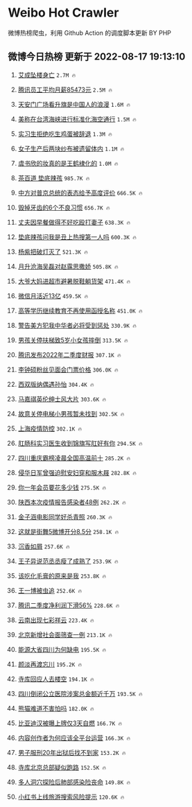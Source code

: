 # Weibo Hot Crawler 



微博热榜爬虫，利用 Github Action 的调度脚本更新 BY PHP 


## 微博今日热榜 更新于 2022-08-17 19:13:10 
1. [艾成坠楼身亡](https://s.weibo.com/weibo?q=%23%E8%89%BE%E6%88%90%E5%9D%A0%E6%A5%BC%E8%BA%AB%E4%BA%A1%23&Refer=top) `2.7M 🔥` 

1. [腾讯员工平均月薪85473元](https://s.weibo.com/weibo?q=%23%E8%85%BE%E8%AE%AF%E5%91%98%E5%B7%A5%E5%B9%B3%E5%9D%87%E6%9C%88%E8%96%AA85473%E5%85%83%23&Refer=top) `2.5M 🔥` 

1. [天安门广场看升旗是中国人的浪漫](https://s.weibo.com/weibo?q=%23%E5%A4%A9%E5%AE%89%E9%97%A8%E5%B9%BF%E5%9C%BA%E7%9C%8B%E5%8D%87%E6%97%97%E6%98%AF%E4%B8%AD%E5%9B%BD%E4%BA%BA%E7%9A%84%E6%B5%AA%E6%BC%AB%23&Refer=top) `1.6M 🔥` 

1. [美称在台湾海峡进行标准化海空通行](https://s.weibo.com/weibo?q=%23%E7%BE%8E%E7%A7%B0%E5%9C%A8%E5%8F%B0%E6%B9%BE%E6%B5%B7%E5%B3%A1%E8%BF%9B%E8%A1%8C%E6%A0%87%E5%87%86%E5%8C%96%E6%B5%B7%E7%A9%BA%E9%80%9A%E8%A1%8C%23&Refer=top) `1.5M 🔥` 

1. [实习生拒绝吃生鸡蛋被辞退](https://s.weibo.com/weibo?q=%23%E5%AE%9E%E4%B9%A0%E7%94%9F%E6%8B%92%E7%BB%9D%E5%90%83%E7%94%9F%E9%B8%A1%E8%9B%8B%E8%A2%AB%E8%BE%9E%E9%80%80%23&Refer=top) `1.3M 🔥` 

1. [女子生产后两块纱布被遗留体内](https://s.weibo.com/weibo?q=%23%E5%A5%B3%E5%AD%90%E7%94%9F%E4%BA%A7%E5%90%8E%E4%B8%A4%E5%9D%97%E7%BA%B1%E5%B8%83%E8%A2%AB%E9%81%97%E7%95%99%E4%BD%93%E5%86%85%23&Refer=top) `1.1M 🔥` 

1. [虞书欣的妆真的是王鹤棣化的](https://s.weibo.com/weibo?q=%23%E8%99%9E%E4%B9%A6%E6%AC%A3%E7%9A%84%E5%A6%86%E7%9C%9F%E7%9A%84%E6%98%AF%E7%8E%8B%E9%B9%A4%E6%A3%A3%E5%8C%96%E7%9A%84%23&Refer=top) `1.0M 🔥` 

1. [茶百道 垫底辣孩](https://s.weibo.com/weibo?q=%E8%8C%B6%E7%99%BE%E9%81%93%20%E5%9E%AB%E5%BA%95%E8%BE%A3%E5%AD%A9&Refer=top) `985.7K 🔥` 

1. [中方对普京总统的表态给予高度评价](https://s.weibo.com/weibo?q=%23%E4%B8%AD%E6%96%B9%E5%AF%B9%E6%99%AE%E4%BA%AC%E6%80%BB%E7%BB%9F%E7%9A%84%E8%A1%A8%E6%80%81%E7%BB%99%E4%BA%88%E9%AB%98%E5%BA%A6%E8%AF%84%E4%BB%B7%23&Refer=top) `666.5K 🔥` 

1. [毁掉牙齿的6个不良习惯](https://s.weibo.com/weibo?q=%23%E6%AF%81%E6%8E%89%E7%89%99%E9%BD%BF%E7%9A%846%E4%B8%AA%E4%B8%8D%E8%89%AF%E4%B9%A0%E6%83%AF%23&Refer=top) `656.7K 🔥` 

1. [丈夫因早餐做得不好吃殴打妻子](https://s.weibo.com/weibo?q=%23%E4%B8%88%E5%A4%AB%E5%9B%A0%E6%97%A9%E9%A4%90%E5%81%9A%E5%BE%97%E4%B8%8D%E5%A5%BD%E5%90%83%E6%AE%B4%E6%89%93%E5%A6%BB%E5%AD%90%23&Refer=top) `638.3K 🔥` 

1. [垫底辣孩问我是丑上热搜第一人吗](https://s.weibo.com/weibo?q=%23%E5%9E%AB%E5%BA%95%E8%BE%A3%E5%AD%A9%E9%97%AE%E6%88%91%E6%98%AF%E4%B8%91%E4%B8%8A%E7%83%AD%E6%90%9C%E7%AC%AC%E4%B8%80%E4%BA%BA%E5%90%97%23&Refer=top) `600.3K 🔥` 

1. [杨紫把破灯灭了](https://s.weibo.com/weibo?q=%23%E6%9D%A8%E7%B4%AB%E6%8A%8A%E7%A0%B4%E7%81%AF%E7%81%AD%E4%BA%86%23&Refer=top) `521.3K 🔥` 

1. [月升沧海吴磊对赵露思撒娇](https://s.weibo.com/weibo?q=%23%E6%9C%88%E5%8D%87%E6%B2%A7%E6%B5%B7%E5%90%B4%E7%A3%8A%E5%AF%B9%E8%B5%B5%E9%9C%B2%E6%80%9D%E6%92%92%E5%A8%87%23&Refer=top) `505.8K 🔥` 

1. [大爷大妈进超市避暑脱鞋躺货架](https://s.weibo.com/weibo?q=%23%E5%A4%A7%E7%88%B7%E5%A4%A7%E5%A6%88%E8%BF%9B%E8%B6%85%E5%B8%82%E9%81%BF%E6%9A%91%E8%84%B1%E9%9E%8B%E8%BA%BA%E8%B4%A7%E6%9E%B6%23&Refer=top) `471.4K 🔥` 

1. [微信月活近13亿](https://s.weibo.com/weibo?q=%23%E5%BE%AE%E4%BF%A1%E6%9C%88%E6%B4%BB%E8%BF%9113%E4%BA%BF%23&Refer=top) `459.5K 🔥` 

1. [高等学历继续教育不再使用函授名称](https://s.weibo.com/weibo?q=%23%E9%AB%98%E7%AD%89%E5%AD%A6%E5%8E%86%E7%BB%A7%E7%BB%AD%E6%95%99%E8%82%B2%E4%B8%8D%E5%86%8D%E4%BD%BF%E7%94%A8%E5%87%BD%E6%8E%88%E5%90%8D%E7%A7%B0%23&Refer=top) `451.0K 🔥` 

1. [警告美方犯我中华者必将受到惩处](https://s.weibo.com/weibo?q=%23%E8%AD%A6%E5%91%8A%E7%BE%8E%E6%96%B9%E7%8A%AF%E6%88%91%E4%B8%AD%E5%8D%8E%E8%80%85%E5%BF%85%E5%B0%86%E5%8F%97%E5%88%B0%E6%83%A9%E5%A4%84%23&Refer=top) `330.9K 🔥` 

1. [男孩关停扶梯致5岁小女孩摔倒](https://s.weibo.com/weibo?q=%23%E7%94%B7%E5%AD%A9%E5%85%B3%E5%81%9C%E6%89%B6%E6%A2%AF%E8%87%B45%E5%B2%81%E5%B0%8F%E5%A5%B3%E5%AD%A9%E6%91%94%E5%80%92%23&Refer=top) `313.5K 🔥` 

1. [腾讯发布2022年二季度财报](https://s.weibo.com/weibo?q=%23%E8%85%BE%E8%AE%AF%E5%8F%91%E5%B8%832022%E5%B9%B4%E4%BA%8C%E5%AD%A3%E5%BA%A6%E8%B4%A2%E6%8A%A5%23&Refer=top) `307.1K 🔥` 

1. [李钟硕粉丝见面会门票价格](https://s.weibo.com/weibo?q=%23%E6%9D%8E%E9%92%9F%E7%A1%95%E7%B2%89%E4%B8%9D%E8%A7%81%E9%9D%A2%E4%BC%9A%E9%97%A8%E7%A5%A8%E4%BB%B7%E6%A0%BC%23&Refer=top) `306.0K 🔥` 

1. [西双版纳偶遇孙怡](https://s.weibo.com/weibo?q=%23%E8%A5%BF%E5%8F%8C%E7%89%88%E7%BA%B3%E5%81%B6%E9%81%87%E5%AD%99%E6%80%A1%23&Refer=top) `304.4K 🔥` 

1. [马嘉祺英伦绅士风大片](https://s.weibo.com/weibo?q=%23%E9%A9%AC%E5%98%89%E7%A5%BA%E8%8B%B1%E4%BC%A6%E7%BB%85%E5%A3%AB%E9%A3%8E%E5%A4%A7%E7%89%87%23&Refer=top) `303.6K 🔥` 

1. [故意关停电梯小男孩暂未找到](https://s.weibo.com/weibo?q=%23%E6%95%85%E6%84%8F%E5%85%B3%E5%81%9C%E7%94%B5%E6%A2%AF%E5%B0%8F%E7%94%B7%E5%AD%A9%E6%9A%82%E6%9C%AA%E6%89%BE%E5%88%B0%23&Refer=top) `302.5K 🔥` 

1. [上海疫情防控](https://s.weibo.com/weibo?q=%E4%B8%8A%E6%B5%B7%E7%96%AB%E6%83%85%E9%98%B2%E6%8E%A7&Refer=top) `302.1K 🔥` 

1. [肛肠科实习医生收到锦旗写肛好有你](https://s.weibo.com/weibo?q=%23%E8%82%9B%E8%82%A0%E7%A7%91%E5%AE%9E%E4%B9%A0%E5%8C%BB%E7%94%9F%E6%94%B6%E5%88%B0%E9%94%A6%E6%97%97%E5%86%99%E8%82%9B%E5%A5%BD%E6%9C%89%E4%BD%A0%23&Refer=top) `294.5K 🔥` 

1. [四川重庆霸榜凌晨全国高温前十](https://s.weibo.com/weibo?q=%23%E5%9B%9B%E5%B7%9D%E9%87%8D%E5%BA%86%E9%9C%B8%E6%A6%9C%E5%87%8C%E6%99%A8%E5%85%A8%E5%9B%BD%E9%AB%98%E6%B8%A9%E5%89%8D%E5%8D%81%23&Refer=top) `285.2K 🔥` 

1. [侵华日军曾强迫慰安妇穿和服木屐](https://s.weibo.com/weibo?q=%23%E4%BE%B5%E5%8D%8E%E6%97%A5%E5%86%9B%E6%9B%BE%E5%BC%BA%E8%BF%AB%E6%85%B0%E5%AE%89%E5%A6%87%E7%A9%BF%E5%92%8C%E6%9C%8D%E6%9C%A8%E5%B1%90%23&Refer=top) `282.8K 🔥` 

1. [你一年会员要花多少钱](https://s.weibo.com/weibo?q=%23%E4%BD%A0%E4%B8%80%E5%B9%B4%E4%BC%9A%E5%91%98%E8%A6%81%E8%8A%B1%E5%A4%9A%E5%B0%91%E9%92%B1%23&Refer=top) `275.5K 🔥` 

1. [陕西本次疫情报告感染者48例](https://s.weibo.com/weibo?q=%23%E9%99%95%E8%A5%BF%E6%9C%AC%E6%AC%A1%E7%96%AB%E6%83%85%E6%8A%A5%E5%91%8A%E6%84%9F%E6%9F%93%E8%80%8548%E4%BE%8B%23&Refer=top) `262.2K 🔥` 

1. [金子涵电影同学好杀青照](https://s.weibo.com/weibo?q=%23%E9%87%91%E5%AD%90%E6%B6%B5%E7%94%B5%E5%BD%B1%E5%90%8C%E5%AD%A6%E5%A5%BD%E6%9D%80%E9%9D%92%E7%85%A7%23&Refer=top) `260.3K 🔥` 

1. [这就是街舞5微博开分8.5分](https://s.weibo.com/weibo?q=%23%E8%BF%99%E5%B0%B1%E6%98%AF%E8%A1%97%E8%88%9E5%E5%BE%AE%E5%8D%9A%E5%BC%80%E5%88%868.5%E5%88%86%23&Refer=top) `258.1K 🔥` 

1. [沉香如屑](https://s.weibo.com/weibo?q=%23%E6%B2%89%E9%A6%99%E5%A6%82%E5%B1%91%23&Refer=top) `257.6K 🔥` 

1. [王子异说范丞丞瘦了成熟了](https://s.weibo.com/weibo?q=%23%E7%8E%8B%E5%AD%90%E5%BC%82%E8%AF%B4%E8%8C%83%E4%B8%9E%E4%B8%9E%E7%98%A6%E4%BA%86%E6%88%90%E7%86%9F%E4%BA%86%23&Refer=top) `253.9K 🔥` 

1. [该吃化毛膏的原来是我](https://s.weibo.com/weibo?q=%23%E8%AF%A5%E5%90%83%E5%8C%96%E6%AF%9B%E8%86%8F%E7%9A%84%E5%8E%9F%E6%9D%A5%E6%98%AF%E6%88%91%23&Refer=top) `253.8K 🔥` 

1. [王一博被虫追](https://s.weibo.com/weibo?q=%23%E7%8E%8B%E4%B8%80%E5%8D%9A%E8%A2%AB%E8%99%AB%E8%BF%BD%23&Refer=top) `252.6K 🔥` 

1. [腾讯二季度净利润下滑56%](https://s.weibo.com/weibo?q=%23%E8%85%BE%E8%AE%AF%E4%BA%8C%E5%AD%A3%E5%BA%A6%E5%87%80%E5%88%A9%E6%B6%A6%E4%B8%8B%E6%BB%9156%25%23&Refer=top) `228.6K 🔥` 

1. [云南出现七彩祥云](https://s.weibo.com/weibo?q=%E4%BA%91%E5%8D%97%E5%87%BA%E7%8E%B0%E4%B8%83%E5%BD%A9%E7%A5%A5%E4%BA%91&Refer=top) `223.4K 🔥` 

1. [北京新增社会面筛查一例](https://s.weibo.com/weibo?q=%23%E5%8C%97%E4%BA%AC%E6%96%B0%E5%A2%9E%E7%A4%BE%E4%BC%9A%E9%9D%A2%E7%AD%9B%E6%9F%A5%E4%B8%80%E4%BE%8B%23&Refer=top) `213.1K 🔥` 

1. [能源大省四川为何缺电](https://s.weibo.com/weibo?q=%23%E8%83%BD%E6%BA%90%E5%A4%A7%E7%9C%81%E5%9B%9B%E5%B7%9D%E4%B8%BA%E4%BD%95%E7%BC%BA%E7%94%B5%23&Refer=top) `195.5K 🔥` 

1. [颜淡再渡忘川](https://s.weibo.com/weibo?q=%23%E9%A2%9C%E6%B7%A1%E5%86%8D%E6%B8%A1%E5%BF%98%E5%B7%9D%23&Refer=top) `195.2K 🔥` 

1. [寺库回应人去楼空](https://s.weibo.com/weibo?q=%23%E5%AF%BA%E5%BA%93%E5%9B%9E%E5%BA%94%E4%BA%BA%E5%8E%BB%E6%A5%BC%E7%A9%BA%23&Refer=top) `194.1K 🔥` 

1. [四川倒闭公立医院涉案总金额近千万](https://s.weibo.com/weibo?q=%23%E5%9B%9B%E5%B7%9D%E5%80%92%E9%97%AD%E5%85%AC%E7%AB%8B%E5%8C%BB%E9%99%A2%E6%B6%89%E6%A1%88%E6%80%BB%E9%87%91%E9%A2%9D%E8%BF%91%E5%8D%83%E4%B8%87%23&Refer=top) `193.5K 🔥` 

1. [熊猫难道不害怕吗](https://s.weibo.com/weibo?q=%23%E7%86%8A%E7%8C%AB%E9%9A%BE%E9%81%93%E4%B8%8D%E5%AE%B3%E6%80%95%E5%90%97%23&Refer=top) `182.0K 🔥` 

1. [比亚迪汉被曝上牌仅3天自燃](https://s.weibo.com/weibo?q=%23%E6%AF%94%E4%BA%9A%E8%BF%AA%E6%B1%89%E8%A2%AB%E6%9B%9D%E4%B8%8A%E7%89%8C%E4%BB%853%E5%A4%A9%E8%87%AA%E7%87%83%23&Refer=top) `166.7K 🔥` 

1. [内容创作者为何应该全平台运营](https://s.weibo.com/weibo?q=%23%E5%86%85%E5%AE%B9%E5%88%9B%E4%BD%9C%E8%80%85%E4%B8%BA%E4%BD%95%E5%BA%94%E8%AF%A5%E5%85%A8%E5%B9%B3%E5%8F%B0%E8%BF%90%E8%90%A5%23&Refer=top) `166.3K 🔥` 

1. [男子服刑20年出狱后找不到家](https://s.weibo.com/weibo?q=%23%E7%94%B7%E5%AD%90%E6%9C%8D%E5%88%9120%E5%B9%B4%E5%87%BA%E7%8B%B1%E5%90%8E%E6%89%BE%E4%B8%8D%E5%88%B0%E5%AE%B6%23&Refer=top) `153.2K 🔥` 

1. [寺库北京总部疑似跑路](https://s.weibo.com/weibo?q=%23%E5%AF%BA%E5%BA%93%E5%8C%97%E4%BA%AC%E6%80%BB%E9%83%A8%E7%96%91%E4%BC%BC%E8%B7%91%E8%B7%AF%23&Refer=top) `152.5K 🔥` 

1. [多人洞穴探险后肺部感染险丧命](https://s.weibo.com/weibo?q=%23%E5%A4%9A%E4%BA%BA%E6%B4%9E%E7%A9%B4%E6%8E%A2%E9%99%A9%E5%90%8E%E8%82%BA%E9%83%A8%E6%84%9F%E6%9F%93%E9%99%A9%E4%B8%A7%E5%91%BD%23&Refer=top) `149.8K 🔥` 

1. [小红书上线旅游搜索风险提示](https://s.weibo.com/weibo?q=%23%E5%B0%8F%E7%BA%A2%E4%B9%A6%E4%B8%8A%E7%BA%BF%E6%97%85%E6%B8%B8%E6%90%9C%E7%B4%A2%E9%A3%8E%E9%99%A9%E6%8F%90%E7%A4%BA%23&Refer=top) `120.6K 🔥` 


